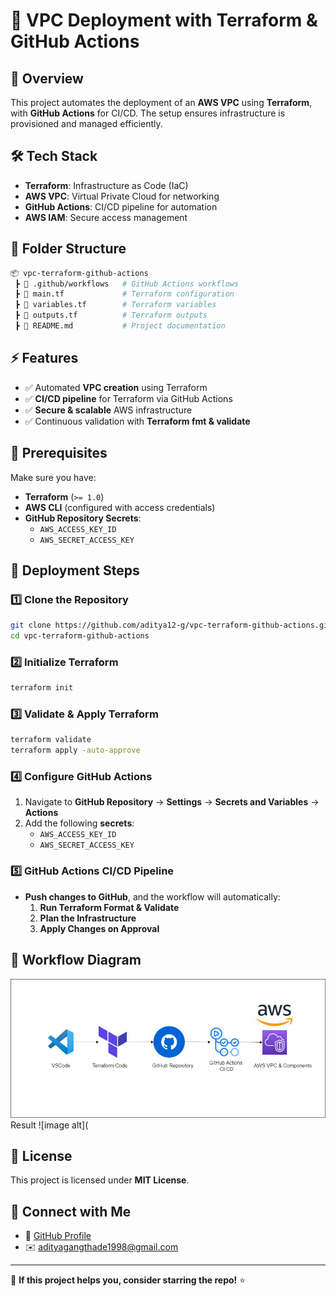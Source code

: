 
# 🚀 VPC Deployment with Terraform & GitHub Actions

## 📌 Overview
This project automates the deployment of an **AWS VPC** using **Terraform**, with **GitHub Actions** for CI/CD. The setup ensures infrastructure is provisioned and managed efficiently.

## 🛠️ Tech Stack
- **Terraform**: Infrastructure as Code (IaC)
- **AWS VPC**: Virtual Private Cloud for networking
- **GitHub Actions**: CI/CD pipeline for automation
- **AWS IAM**: Secure access management

## 📂 Folder Structure
```bash
📦 vpc-terraform-github-actions
 ┣ 📂 .github/workflows   # GitHub Actions workflows
 ┣ 📜 main.tf             # Terraform configuration
 ┣ 📜 variables.tf        # Terraform variables
 ┣ 📜 outputs.tf          # Terraform outputs
 ┣ 📜 README.md           # Project documentation
```

## ⚡ Features
- ✅ Automated **VPC creation** using Terraform
- ✅ **CI/CD pipeline** for Terraform via GitHub Actions
- ✅ **Secure & scalable** AWS infrastructure
- ✅ Continuous validation with **Terraform fmt & validate**

## 📌 Prerequisites
Make sure you have:
- **Terraform** (`>= 1.0`)
- **AWS CLI** (configured with access credentials)
- **GitHub Repository Secrets**:
  - `AWS_ACCESS_KEY_ID`
  - `AWS_SECRET_ACCESS_KEY`

## 🚀 Deployment Steps

### 1️⃣ Clone the Repository
```bash
git clone https://github.com/aditya12-g/vpc-terraform-github-actions.git
cd vpc-terraform-github-actions
```

### 2️⃣ Initialize Terraform
```bash
terraform init
```

### 3️⃣ Validate & Apply Terraform
```bash
terraform validate
terraform apply -auto-approve
```

### 4️⃣ Configure GitHub Actions
1. Navigate to **GitHub Repository** → **Settings** → **Secrets and Variables** → **Actions**
2. Add the following **secrets**:
   - `AWS_ACCESS_KEY_ID`
   - `AWS_SECRET_ACCESS_KEY`

### 5️⃣ GitHub Actions CI/CD Pipeline
- **Push changes to GitHub**, and the workflow will automatically:
  1. **Run Terraform Format & Validate**
  2. **Plan the Infrastructure**
  3. **Apply Changes on Approval**

## 📸 Workflow Diagram
![image alt](https://github.com/aditya12-g/vpc-terraform-github-actions/blob/6bcec76eb7311dd9949ffa93dfed619cd87f76fd/ci-cd.jpg)
Result
![image alt](

## 📜 License
This project is licensed under **MIT License**.

## 🙌 Connect with Me
- 🔗 [GitHub Profile](https://github.com/aditya12-g)
- ✉️ adityagangthade1998@gmail.com

---
🌟 **If this project helps you, consider starring the repo!** ⭐
